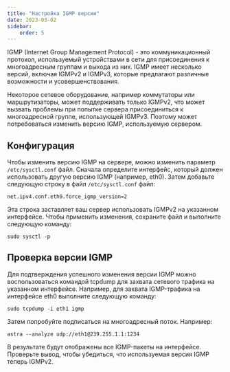 ```yaml
---
title: "Настройка IGMP версии"
date: 2023-03-02
sidebar:
    order: 5
---
```


IGMP (Internet Group Management Protocol) - это коммуникационный протокол, используемый устройствами в сети для присоединения к многоадресным группам и выхода из них. IGMP имеет несколько версий, включая IGMPv2 и IGMPv3, которые предлагают различные возможности и усовершенствования.

Некоторое сетевое оборудование, например коммутаторы или маршрутизаторы, может поддерживать только IGMPv2, что может вызвать проблемы при попытке сервера присоединиться к многоадресной группе, использующей IGMPv3. Поэтому может потребоваться изменить версию IGMP, используемую сервером.

## Конфигурация[](https://help.cesbo.com/misc/tools-and-utilities/network/configure-igmp-version#configuration)

Чтобы изменить версию IGMP на сервере, можно изменить параметр `/etc/sysctl.conf` файл. Сначала определите интерфейс, который должен использовать другую версию IGMP (например, eth0). Затем добавьте следующую строку в файл `/etc/sysctl.conf` файл:

```
net.ipv4.conf.eth0.force_igmp_version=2
```

Эта строка заставляет ваш сервер использовать IGMPv2 на указанном интерфейсе. Чтобы применить изменения, сохраните файл и выполните следующую команду:

```
sudo sysctl -p
```

## Проверка версии IGMP[](https://help.cesbo.com/misc/tools-and-utilities/network/configure-igmp-version#check-igmp-version)

Для подтверждения успешного изменения версии IGMP можно воспользоваться командой tcpdump для захвата сетевого трафика на указанном интерфейсе. Например, для захвата IGMP-трафика на интерфейсе eth0 выполните следующую команду:

```
sudo tcpdump -i eth1 igmp
```

Затем попробуйте подписаться на многоадресный поток. Например:

```
astra --analyze udp://eth1@239.255.1.1:1234
```

В результате будут отображены все IGMP-пакеты на интерфейсе. Проверьте вывод, чтобы убедиться, что используемая версия IGMP теперь IGMPv2.
